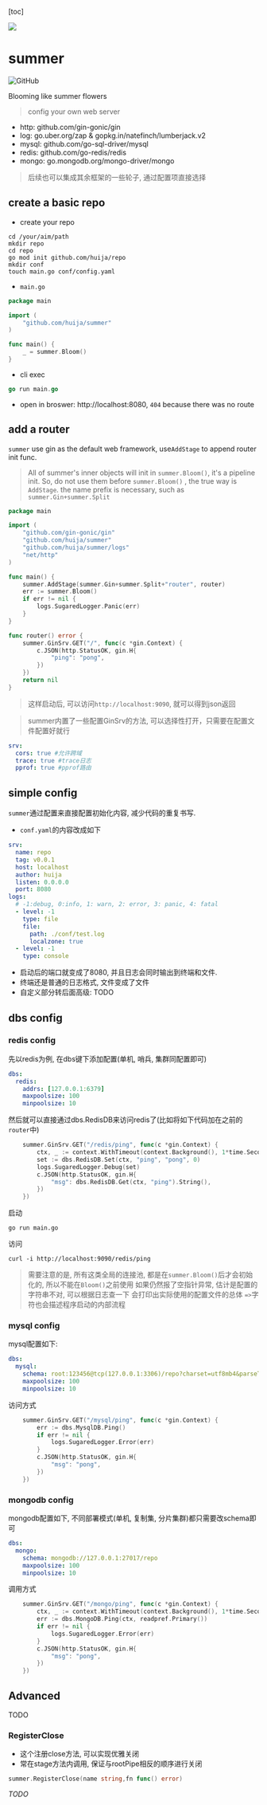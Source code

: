 [toc]

![](https://huija.github.io/images/summer.png)

# summer
![GitHub](https://img.shields.io/github/license/huija/summer)

Blooming like summer flowers
> config your own web server

- http: github.com/gin-gonic/gin
- log: go.uber.org/zap & gopkg.in/natefinch/lumberjack.v2
- mysql: github.com/go-sql-driver/mysql
- redis: github.com/go-redis/redis
- mongo: go.mongodb.org/mongo-driver/mongo

> 后续也可以集成其余框架的一些轮子, 通过配置项直接选择

## create a basic repo

- create your repo
```shell script
cd /your/aim/path
mkdir repo
cd repo
go mod init github.com/huija/repo
mkdir conf
touch main.go conf/config.yaml
```

- `main.go`
```go
package main

import (
	"github.com/huija/summer"
)

func main() {
	_ = summer.Bloom()
}
```

- cli exec
```go
go run main.go
```

- open in broswer: http://localhost:8080,  `404` because there was no route

## add a router

`summer` use gin as the default web framework, use`AddStage` to append router init func.

> All of summer's inner objects will init in `summer.Bloom()`, it's a pipeline init.
  So, do not use them before `summer.Bloom()` , the true way is `AddStage`.
> the name prefix is necessary, such as `summer.Gin+summer.Split`

```go
package main

import (
	"github.com/gin-gonic/gin"
	"github.com/huija/summer"
	"github.com/huija/summer/logs"
	"net/http"
)

func main() {
	summer.AddStage(summer.Gin+summer.Split+"router", router)
	err := summer.Bloom()
	if err != nil {
		logs.SugaredLogger.Panic(err)
	}
}

func router() error {
	summer.GinSrv.GET("/", func(c *gin.Context) {
		c.JSON(http.StatusOK, gin.H{
			"ping": "pong",
		})
	})
	return nil
}
```
> 这样启动后, 可以访问`http://localhost:9090`, 就可以得到json返回

> summer内置了一些配置GinSrv的方法, 可以选择性打开，只需要在配置文件配置好就行

```yaml
srv:
  cors: true #允许跨域 
  trace: true #trace日志
  pprof: true #pprof路由
```

## simple config

`summer`通过配置来直接配置初始化内容, 减少代码的重复书写.

- `conf.yaml`的内容改成如下
```yaml
srv:
  name: repo
  tag: v0.0.1
  host: localhost
  author: huija
  listen: 0.0.0.0
  port: 8080
logs:
  # -1:debug, 0:info, 1: warn, 2: error, 3: panic, 4: fatal
  - level: -1
    type: file
    file:
      path: ./conf/test.log
      localzone: true
  - level: -1
    type: console
```
- 启动后的端口就变成了8080, 并且日志会同时输出到终端和文件.
- 终端还是普通的日志格式, 文件变成了文件
- 自定义部分转后面高级: TODO

## dbs config
### redis config
先以redis为例, 在dbs键下添加配置(单机, 哨兵, 集群同配置即可)
```yaml
dbs:
  redis:
    addrs: [127.0.0.1:6379]
    maxpoolsize: 100
    minpoolsize: 10
```
然后就可以直接通过dbs.RedisDB来访问redis了(比如将如下代码加在之前的`router`中)
```go
	summer.GinSrv.GET("/redis/ping", func(c *gin.Context) {
		ctx, _ := context.WithTimeout(context.Background(), 1*time.Second)
		set := dbs.RedisDB.Set(ctx, "ping", "pong", 0)
		logs.SugaredLogger.Debug(set)
		c.JSON(http.StatusOK, gin.H{
			"msg": dbs.RedisDB.Get(ctx, "ping").String(),
		})
	})
```
启动
```shell script
go run main.go
```
访问
```shell script
curl -i http://localhost:9090/redis/ping
```
> 需要注意的是, 所有这类全局的连接池, 都是在`summer.Bloom()`后才会初始化的, 所以不能在`Bloom()`之前使用
> 如果仍然报了空指针异常, 估计是配置的字符串不对, 可以根据日志查一下
> 会打印出实际使用的配置文件的总体
> `=>`字符也会描述程序启动的内部流程

### mysql config
mysql配置如下:
```yaml
dbs:
  mysql:
    schema: root:123456@tcp(127.0.0.1:3306)/repo?charset=utf8mb4&parseTime=True&loc=Local
    maxpoolsize: 100
    minpoolsize: 10
```
访问方式
```go
	summer.GinSrv.GET("/mysql/ping", func(c *gin.Context) {
		err := dbs.MysqlDB.Ping()
		if err != nil {
			logs.SugaredLogger.Error(err)
		}
		c.JSON(http.StatusOK, gin.H{
			"msg": "pong",
		})
	})
```
### mongodb config
mongodb配置如下, 不同部署模式(单机, 复制集, 分片集群)都只需要改schema即可
```yaml
dbs:
  mongo:
    schema: mongodb://127.0.0.1:27017/repo
    maxpoolsize: 100
    minpoolsize: 10
``` 
调用方式
```go
	summer.GinSrv.GET("/mongo/ping", func(c *gin.Context) {
		ctx, _ := context.WithTimeout(context.Background(), 1*time.Second)
		err := dbs.MongoDB.Ping(ctx, readpref.Primary())
		if err != nil {
			logs.SugaredLogger.Error(err)
		}
		c.JSON(http.StatusOK, gin.H{
			"msg": "pong",
		})
	})
```

## Advanced
TODO

### RegisterClose
- 这个注册close方法, 可以实现优雅关闭
- 常在stage方法内调用, 保证与rootPipe相反的顺序进行关闭
```go
summer.RegisterClose(name string,fn func() error)
```

*TODO*
